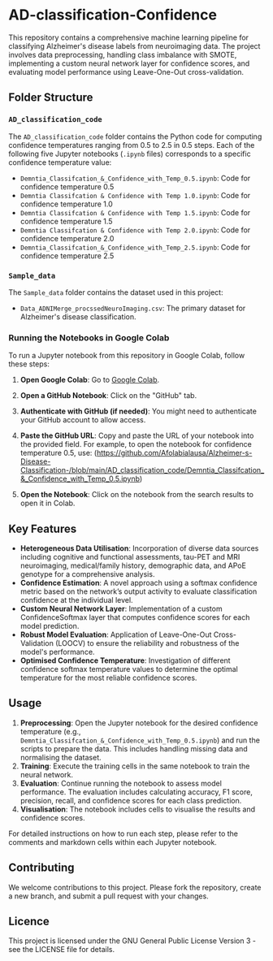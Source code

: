 # AD-classification-Confidence

This repository contains a comprehensive machine learning pipeline for classifying Alzheimer's disease labels from neuroimaging data. The project involves data preprocessing, handling class imbalance with SMOTE, implementing a custom neural network layer for confidence scores, and evaluating model performance using Leave-One-Out cross-validation.

## Folder Structure

### `AD_classification_code`

The `AD_classification_code` folder contains the Python code for computing confidence temperatures ranging from 0.5 to 2.5 in 0.5 steps. Each of the following five Jupyter notebooks (`.ipynb` files) corresponds to a specific confidence temperature value:
- `Demntia_Classifcation_&_Confidence_with_Temp_0.5.ipynb`: Code for confidence temperature 0.5
- `Demntia Classifcation & Confidence with Temp 1.0.ipynb`: Code for confidence temperature 1.0
- `Demntia Classifcation & Confidence with Temp 1.5.ipynb`: Code for confidence temperature 1.5
- `Demntia Classifcation & Confidence with Temp 2.0.ipynb`: Code for confidence temperature 2.0
- `Demntia_Classifcation_&_Confidence_with_Temp_2.5.ipynb`: Code for confidence temperature 2.5

### `Sample_data`

The `Sample_data` folder contains the dataset used in this project:
- `Data_ADNIMerge_procssedNeuroImaging.csv`: The primary dataset for Alzheimer's disease classification.

### Running the Notebooks in Google Colab

To run a Jupyter notebook from this repository in Google Colab, follow these steps:

1. **Open Google Colab**: Go to [Google Colab](https://colab.research.google.com/).

2. **Open a GitHub Notebook**: Click on the "GitHub" tab.

3. **Authenticate with GitHub (if needed)**: You might need to authenticate your GitHub account to allow access.

4. **Paste the GitHub URL**: Copy and paste the URL of your notebook into the provided field. For example, to open the notebook for confidence temperature 0.5, use: (https://github.com/Afolabialausa/Alzheimer-s-Disease-Classification-/blob/main/AD_classification_code/Demntia_Classifcation_&_Confidence_with_Temp_0.5.ipynb)

5. **Open the Notebook**: Click on the notebook from the search results to open it in Colab.

## Key Features

- **Heterogeneous Data Utilisation**: Incorporation of diverse data sources including cognitive and functional assessments, tau-PET and MRI neuroimaging, medical/family history, demographic data, and APoE genotype for a comprehensive analysis.
- **Confidence Estimation**: A novel approach using a softmax confidence metric based on the network’s output activity to evaluate classification confidence at the individual level.
- **Custom Neural Network Layer**: Implementation of a custom ConfidenceSoftmax layer that computes confidence scores for each model prediction.
- **Robust Model Evaluation**: Application of Leave-One-Out Cross-Validation (LOOCV) to ensure the reliability and robustness of the model's performance.
- **Optimised Confidence Temperature**: Investigation of different confidence softmax temperature values to determine the optimal temperature for the most reliable confidence scores.

## Usage

1. **Preprocessing**: Open the Jupyter notebook for the desired confidence temperature (e.g., `Demntia_Classifcation_&_Confidence_with_Temp_0.5.ipynb`) and run the scripts to prepare the data. This includes handling missing data and normalising the dataset.
2. **Training**: Execute the training cells in the same notebook to train the neural network.
3. **Evaluation**: Continue running the notebook to assess model performance. The evaluation includes calculating accuracy, F1 score, precision, recall, and confidence scores for each class prediction.
4. **Visualisation**: The notebook includes cells to visualise the results and confidence scores.

For detailed instructions on how to run each step, please refer to the comments and markdown cells within each Jupyter notebook.

## Contributing

We welcome contributions to this project. Please fork the repository, create a new branch, and submit a pull request with your changes.

## Licence

This project is licensed under the GNU General Public License Version 3 - see the LICENSE file for details.
